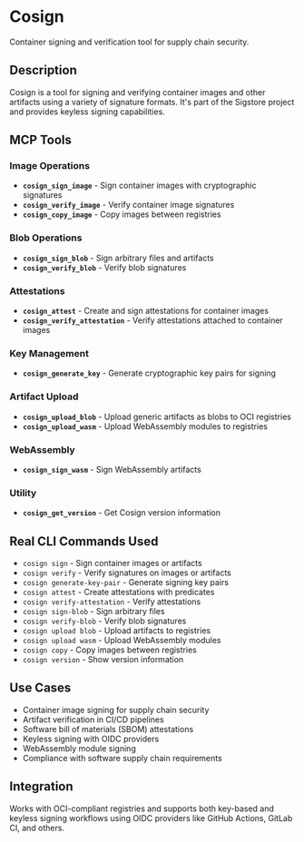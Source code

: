 # Cosign

Container signing and verification tool for supply chain security.

## Description

Cosign is a tool for signing and verifying container images and other artifacts using a variety of signature formats. It's part of the Sigstore project and provides keyless signing capabilities.

## MCP Tools

### Image Operations
- **`cosign_sign_image`** - Sign container images with cryptographic signatures
- **`cosign_verify_image`** - Verify container image signatures
- **`cosign_copy_image`** - Copy images between registries

### Blob Operations
- **`cosign_sign_blob`** - Sign arbitrary files and artifacts
- **`cosign_verify_blob`** - Verify blob signatures

### Attestations
- **`cosign_attest`** - Create and sign attestations for container images
- **`cosign_verify_attestation`** - Verify attestations attached to container images

### Key Management
- **`cosign_generate_key`** - Generate cryptographic key pairs for signing

### Artifact Upload
- **`cosign_upload_blob`** - Upload generic artifacts as blobs to OCI registries
- **`cosign_upload_wasm`** - Upload WebAssembly modules to registries

### WebAssembly
- **`cosign_sign_wasm`** - Sign WebAssembly artifacts

### Utility
- **`cosign_get_version`** - Get Cosign version information

## Real CLI Commands Used

- `cosign sign` - Sign container images or artifacts
- `cosign verify` - Verify signatures on images or artifacts
- `cosign generate-key-pair` - Generate signing key pairs
- `cosign attest` - Create attestations with predicates
- `cosign verify-attestation` - Verify attestations
- `cosign sign-blob` - Sign arbitrary files
- `cosign verify-blob` - Verify blob signatures
- `cosign upload blob` - Upload artifacts to registries
- `cosign upload wasm` - Upload WebAssembly modules
- `cosign copy` - Copy images between registries
- `cosign version` - Show version information

## Use Cases

- Container image signing for supply chain security
- Artifact verification in CI/CD pipelines
- Software bill of materials (SBOM) attestations
- Keyless signing with OIDC providers
- WebAssembly module signing
- Compliance with software supply chain requirements

## Integration

Works with OCI-compliant registries and supports both key-based and keyless signing workflows using OIDC providers like GitHub Actions, GitLab CI, and others.